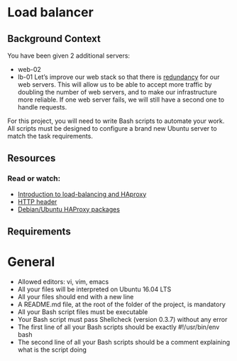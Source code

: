 # Load balancer

## Background Context
You have been given 2 additional servers:

- web-02
- lb-01
Let’s improve our web stack so that there is [redundancy](https://intranet.aluswe.com/rltoken/wo1u2RiPgTzBboOEg1OvfQ) for our web servers. This will allow us to be able to accept more traffic by doubling the number of web servers, and to make our infrastructure more reliable. If one web server fails, we will still have a second one to handle requests.

For this project, you will need to write Bash scripts to automate your work. All scripts must be designed to configure a brand new Ubuntu server to match the task requirements.

## Resources
### Read or watch:

- [Introduction to load-balancing and HAproxy](https://intranet.aluswe.com/rltoken/DgtAYw_2rXXABy6n56CYUg)
- [HTTP header](https://intranet.aluswe.com/rltoken/n554FA1X8xAa81wJSKeXaA)
- [Debian/Ubuntu HAProxy packages](https://intranet.aluswe.com/rltoken/S6yRH7WySTkLiidPQi1WoQ)

## Requirements
# General
- Allowed editors: vi, vim, emacs
- All your files will be interpreted on Ubuntu 16.04 LTS
- All your files should end with a new line
- A README.md file, at the root of the folder of the project, is mandatory
- All your Bash script files must be executable
- Your Bash script must pass Shellcheck (version 0.3.7) without any error
- The first line of all your Bash scripts should be exactly #!/usr/bin/env bash
- The second line of all your Bash scripts should be a comment explaining what is the script doing
